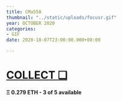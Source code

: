 ```yaml
---
title: CMa558
thumbnail: "../static/uploads/focusr.gif"
year: OCTOBER 2020
categories:
- GIF
date: 2020-10-07T23:00:00.000+00:00

---
```

# [COLLECT ❑](https://app.rarible.com/token/0xd07dc4262bcdbf85190c01c996b4c06a461d2430:32203:0xa1acaddd259649d470b42c95738e5e89c8d8a233 "CMa558")

#### Ξ **0.279 ETH** - 3 of 5 available